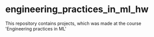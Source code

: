 # engineering_practices_in_ml_hw
This repository contains projects, which was made at the course 'Engineering practices in ML'
